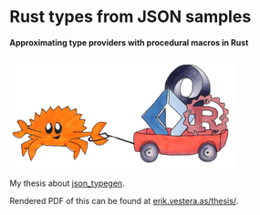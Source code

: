 # Rust types from JSON samples
#### Approximating type providers with procedural macros in Rust

<img src="ferris/cart.jpg?raw=true" width="400">

My thesis about [json_typegen](https://github.com/evestera/json_typegen).

Rendered PDF of this can be found at [erik.vestera.as/thesis/](http://erik.vestera.as/thesis/).
